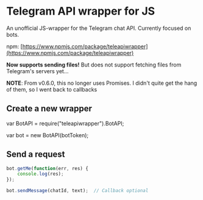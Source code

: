 # Telegram API wrapper for JS

An unofficial JS-wrapper for the Telegram chat API. Currently focused on bots.

npm: [https://www.npmjs.com/package/teleapiwrapper](https://www.npmjs.com/package/teleapiwrapper)

**Now supports sending files!** But does not support fetching files from Telegram's servers yet...

**NOTE**: From v0.6.0, this no longer uses Promises. I didn't quite get the hang of them, so I went back to callbacks

## Create a new wrapper ##

var BotAPI = require("teleapiwrapper").BotAPI;

var bot = new BotAPI(botToken);

## Send a request ##

```javascript
bot.getMe(function(err, res) {
	console.log(res);
});

bot.sendMessage(chatId, text);	// Callback optional
```
